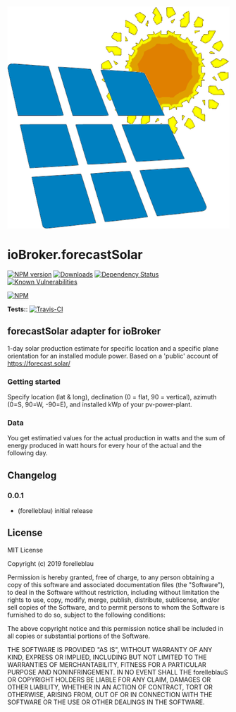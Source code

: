 ![Logo](admin/forecastsolar.png)

# ioBroker.forecastSolar

[![NPM version](http://img.shields.io/npm/v/iobroker.forecastsolar.svg)](https://www.npmjs.com/package/iobroker.forecastsolar)
[![Downloads](https://img.shields.io/npm/dm/iobroker.forecastsolar.svg)](https://www.npmjs.com/package/iobroker.forecastsolar)
[![Dependency Status](https://img.shields.io/david/forelleblau/iobroker.forecastsolar.svg)](https://david-dm.org/forelleblau/iobroker.forecastsolar)
[![Known Vulnerabilities](https://snyk.io/test/github/forelleblau/ioBroker.forecastsolar/badge.svg)](https://snyk.io/test/github/forelleblau/ioBroker.forecastsolar)

[![NPM](https://nodei.co/npm/iobroker.forecastsolar.png?downloads=true)](https://nodei.co/npm/iobroker.forecastsolar/)

**Tests:**: [![Travis-CI](http://img.shields.io/travis/forelleblau/ioBroker.forecastsolar/master.svg)](https://travis-ci.org/forelleblau/ioBroker.forecastsolar)

## forecastSolar adapter for ioBroker

1-day solar production estimate for specific location  and a specific plane orientation for an installed module power. Based on a 'public' account of <https://forecast.solar/>

### Getting started

Specify location (lat & long), declination (0 = flat, 90 = vertical), azimuth (0=S, 90=W, -90=E), and installed kWp of your pv-power-plant.

### Data

You get estimatied values for the actual production in watts and the sum of energy produced in watt hours for every hour of the actual and the following day.

## Changelog

### 0.0.1

-   (forelleblau) initial release

## License

MIT License

Copyright (c) 2019 forelleblau

Permission is hereby granted, free of charge, to any person obtaining a copy
of this software and associated documentation files (the "Software"), to deal
in the Software without restriction, including without limitation the rights
to use, copy, modify, merge, publish, distribute, sublicense, and/or sell
copies of the Software, and to permit persons to whom the Software is
furnished to do so, subject to the following conditions:

The above copyright notice and this permission notice shall be included in all
copies or substantial portions of the Software.

THE SOFTWARE IS PROVIDED "AS IS", WITHOUT WARRANTY OF ANY KIND, EXPRESS OR
IMPLIED, INCLUDING BUT NOT LIMITED TO THE WARRANTIES OF MERCHANTABILITY,
FITNESS FOR A PARTICULAR PURPOSE AND NONINFRINGEMENT. IN NO EVENT SHALL THE
forelleblauS OR COPYRIGHT HOLDERS BE LIABLE FOR ANY CLAIM, DAMAGES OR OTHER
LIABILITY, WHETHER IN AN ACTION OF CONTRACT, TORT OR OTHERWISE, ARISING FROM,
OUT OF OR IN CONNECTION WITH THE SOFTWARE OR THE USE OR OTHER DEALINGS IN THE
SOFTWARE.
